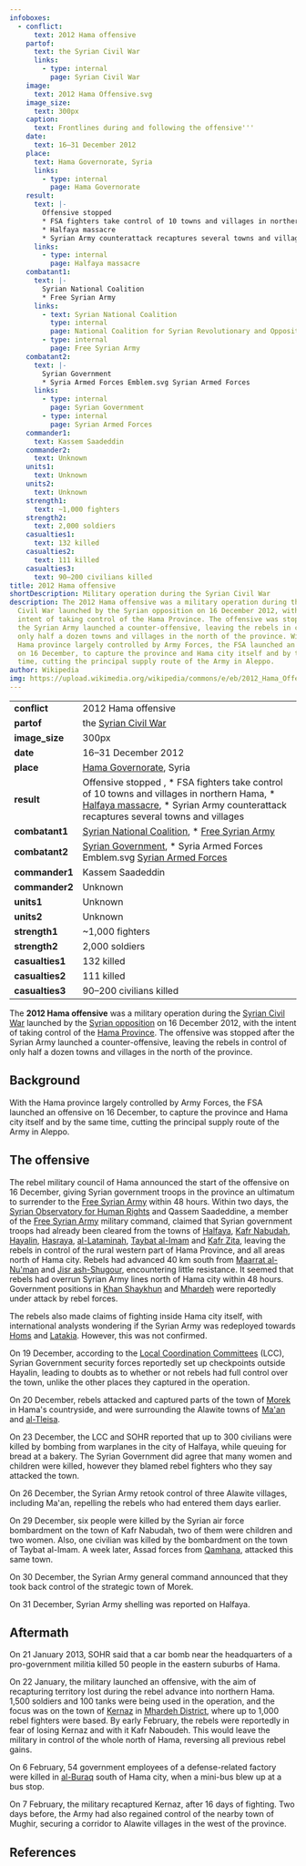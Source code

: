 ```yaml
---
infoboxes:
  - conflict:
      text: 2012 Hama offensive
    partof:
      text: the Syrian Civil War
      links:
        - type: internal
          page: Syrian Civil War
    image:
      text: 2012 Hama Offensive.svg
    image_size:
      text: 300px
    caption:
      text: Frontlines during and following the offensive'''
    date:
      text: 16–31 December 2012
    place:
      text: Hama Governorate, Syria
      links:
        - type: internal
          page: Hama Governorate
    result:
      text: |-
        Offensive stopped 
        * FSA fighters take control of 10 towns and villages in northern Hama
        * Halfaya massacre
        * Syrian Army counterattack recaptures several towns and villages
      links:
        - type: internal
          page: Halfaya massacre
    combatant1:
      text: |-
        Syrian National Coalition
        * Free Syrian Army
      links:
        - text: Syrian National Coalition
          type: internal
          page: National Coalition for Syrian Revolutionary and Opposition Forces
        - type: internal
          page: Free Syrian Army
    combatant2:
      text: |-
        Syrian Government
        * Syria Armed Forces Emblem.svg Syrian Armed Forces
      links:
        - type: internal
          page: Syrian Government
        - type: internal
          page: Syrian Armed Forces
    commander1:
      text: Kassem Saadeddin
    commander2:
      text: Unknown
    units1:
      text: Unknown
    units2:
      text: Unknown
    strength1:
      text: ~1,000 fighters
    strength2:
      text: 2,000 soldiers
    casualties1:
      text: 132 killed
    casualties2:
      text: 111 killed
    casualties3:
      text: 90–200 civilians killed
title: 2012 Hama offensive
shortDescription: Military operation during the Syrian Civil War
description: The 2012 Hama offensive was a military operation during the Syrian
  Civil War launched by the Syrian opposition on 16 December 2012, with the
  intent of taking control of the Hama Province. The offensive was stopped after
  the Syrian Army launched a counter-offensive, leaving the rebels in control of
  only half a dozen towns and villages in the north of the province. With the
  Hama province largely controlled by Army Forces, the FSA launched an offensive
  on 16 December, to capture the province and Hama city itself and by the same
  time, cutting the principal supply route of the Army in Aleppo.
author: Wikipedia
img: https://upload.wikimedia.org/wikipedia/commons/e/eb/2012_Hama_Offensive.svg
---
```


|                                   |                              |
|                ---                |              ---             |
|            **conflict**           |      2012 Hama offensive      |
|             **partof**            |the [Syrian Civil War](./Syrian_Civil_War) |
|           **image_size**          |             300px             |
|              **date**             |      16–31 December 2012      |
|             **place**             |[Hama Governorate](./Hama_Governorate), Syria |
|             **result**            |Offensive stopped , * FSA fighters take control of 10 towns and villages in northern Hama, * [Halfaya massacre](./Halfaya_massacre), * Syrian Army counterattack recaptures several towns and villages |
|           **combatant1**          |[Syrian National Coalition](./National_Coalition_for_Syrian_Revolutionary_and_Opposition_Forces), * [Free Syrian Army](./Free_Syrian_Army) |
|           **combatant2**          |[Syrian Government](./Syrian_Government), * Syria Armed Forces Emblem.svg [Syrian Armed Forces](./Syrian_Armed_Forces) |
|           **commander1**          |       Kassem Saadeddin        |
|           **commander2**          |            Unknown            |
|             **units1**            |            Unknown            |
|             **units2**            |            Unknown            |
|           **strength1**           |        ~1,000 fighters        |
|           **strength2**           |        2,000 soldiers         |
|          **casualties1**          |          132 killed           |
|          **casualties2**          |          111 killed           |
|          **casualties3**          |    90–200 civilians killed    |
The **2012 Hama offensive** was a military operation during the [Syrian Civil War](./Syrian_Civil_War) launched by the [Syrian opposition](./Syrian_opposition) on 16 December 2012, with the intent of taking control of the [Hama Province](./Hama_Governorate). The offensive was stopped after the Syrian Army launched a counter-offensive, leaving the rebels in control of only half a dozen towns and villages in the north of the province.

## Background
With the Hama province largely controlled by Army Forces, the FSA launched an offensive on 16 December, to capture the province and Hama city itself and by the same time, cutting the principal supply route of the Army in Aleppo.

## The offensive
The rebel military council of Hama announced the start of the offensive on 16 December, giving Syrian government troops in the province an ultimatum to surrender to the [Free Syrian Army](./Free_Syrian_Army) within 48 hours. Within two days, the [Syrian Observatory for Human Rights](./Syrian_Observatory_for_Human_Rights) and Qassem Saadeddine, a member of the [Free Syrian Army](./Free_Syrian_Army) military command, claimed that Syrian government troops had already been cleared from the towns of [Halfaya](./Halfaya), [Kafr Nabudah](./Kafr_Nabudah), [Hayalin](./Hayalin), [Hasraya](./Hasraya), [al-Lataminah](./al-Lataminah), [Taybat al-Imam](./Taybat_al-Imam) and [Kafr Zita](./Kafr_Zita), leaving the rebels in control of the rural western part of Hama Province, and all areas north of Hama city. Rebels had advanced 40 km south from [Maarrat al-Nu'man](./Maarrat_al-Nu'man) and [Jisr ash-Shugour](./Jisr_ash-Shugour), encountering little resistance. It seemed that rebels had overrun Syrian Army lines north of Hama city within 48 hours. Government positions in [Khan Shaykhun](./Khan_Shaykhun) and [Mhardeh](./Mhardeh) were reportedly under attack by rebel forces.

The rebels also made claims of fighting inside Hama city itself, with international analysts wondering if the Syrian Army was redeployed towards [Homs](./Homs) and [Latakia](./Latakia). However, this was not confirmed.

On 19 December, according to the [Local Coordination Committees](./Local_Coordination_Committees) (LCC), Syrian Government security forces reportedly set up checkpoints outside Hayalin, leading to doubts as to whether or not rebels had full control over the town, unlike the other places they captured in the operation.

On 20 December, rebels attacked and captured parts of the town of [Morek](./Murak,_Hama) in Hama's countryside, and were surrounding the Alawite towns of [Ma'an](./Ma'an,_Syria) and [al-Tleisa](./al-Tuleisa).

On 23 December, the LCC and SOHR reported that up to 300 civilians were killed by bombing from warplanes in the city of Halfaya, while queuing for bread at a bakery. The Syrian Government did agree that many women and children were killed, however they blamed rebel fighters who they say attacked the town.

On 26 December, the Syrian Army retook control of three Alawite villages, including Ma'an, repelling the rebels who had entered them days earlier.

On 29 December, six people were killed by the Syrian air force bombardment on the town of Kafr Nabudah, two of them were children and two women. Also, one civilian was killed by the bombardment on the town of Taybat al-Imam. A week later, Assad forces from [Qamhana](./Qamhana), attacked this same town.

On 30 December, the Syrian Army general command announced that they took back control of the strategic town of Morek.

On 31 December, Syrian Army shelling was reported on Halfaya.

## Aftermath
On 21 January 2013, SOHR said that a car bomb near the headquarters of a pro-government militia killed 50 people in the eastern suburbs of Hama.

On 22 January, the military launched an offensive, with the aim of recapturing territory lost during the rebel advance into northern Hama. 1,500 soldiers and 100 tanks were being used in the operation, and the focus was on the town of [Kernaz](./Kirnaz) in [Mhardeh District](./Mhardeh_District), where up to 1,000 rebel fighters were based. By early February, the rebels were reportedly in fear of losing Kernaz and with it Kafr Naboudeh. This would leave the military in control of the whole north of Hama, reversing all previous rebel gains.

On 6 February, 54 government employees of a defense-related factory were killed in [al-Buraq](./al-Buraq,_Syria) south of Hama city, when a mini-bus blew up at a bus stop.

On 7 February, the military recaptured Kernaz, after 16 days of fighting. Two days before, the Army had also regained control of the nearby town of Mughir, securing a corridor to Alawite villages in the west of the province.

## References
